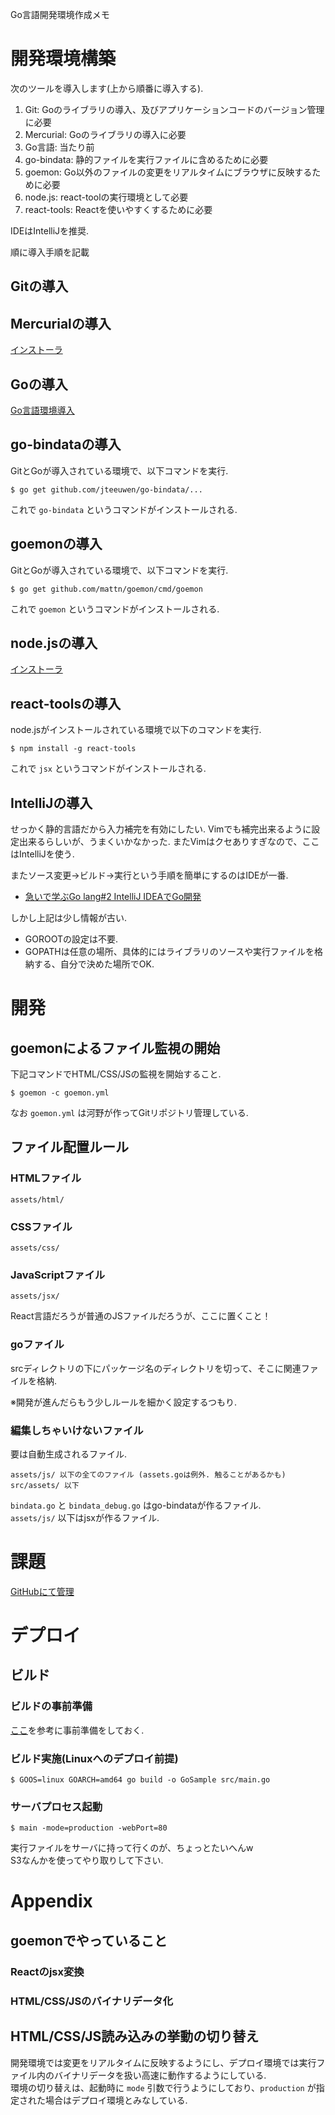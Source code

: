 Go言語開発環境作成メモ

# 開発環境構築

次のツールを導入します(上から順番に導入する).

1. Git: Goのライブラリの導入、及びアプリケーションコードのバージョン管理に必要
1. Mercurial: Goのライブラリの導入に必要
1. Go言語: 当たり前
1. go-bindata: 静的ファイルを実行ファイルに含めるために必要
1. goemon: Go以外のファイルの変更をリアルタイムにブラウザに反映するために必要
1. node.js: react-toolの実行環境として必要
1. react-tools: Reactを使いやすくするために必要

IDEはIntelliJを推奨.


順に導入手順を記載

## Gitの導入

## Mercurialの導入
[インストーラ](http://mercurial.selenic.com)


## Goの導入
[Go言語環境導入](http://golang.jp/install)

## go-bindataの導入

GitとGoが導入されている環境で、以下コマンドを実行.  

```
$ go get github.com/jteeuwen/go-bindata/...  
```

これで ``` go-bindata ``` というコマンドがインストールされる.

## goemonの導入

GitとGoが導入されている環境で、以下コマンドを実行.  

```
$ go get github.com/mattn/goemon/cmd/goemon  
```

これで ``` goemon ``` というコマンドがインストールされる.  


## node.jsの導入

[インストーラ](http://nodejs.jp/nodejs.org_ja/)


## react-toolsの導入

node.jsがインストールされている環境で以下のコマンドを実行.  

```
$ npm install -g react-tools
```

これで ``` jsx ``` というコマンドがインストールされる.  


## IntelliJの導入
せっかく静的言語だから入力補完を有効にしたい.
Vimでも補完出来るように設定出来るらしいが、うまくいかなかった.
またVimはクセありすぎなので、ここはIntelliJを使う.

またソース変更→ビルド→実行という手順を簡単にするのはIDEが一番.

* [急いで学ぶGo lang#2 IntelliJ IDEAでGo開発](http://dev.classmethod.jp/server-side/language/golang-2/)


しかし上記は少し情報が古い.  

* GOROOTの設定は不要.
* GOPATHは任意の場所、具体的にはライブラリのソースや実行ファイルを格納する、自分で決めた場所でOK.

# 開発

## goemonによるファイル監視の開始

下記コマンドでHTML/CSS/JSの監視を開始すること.  

```
$ goemon -c goemon.yml
```

なお ``` goemon.yml ``` は河野が作ってGitリポジトリ管理している.  

## ファイル配置ルール

### HTMLファイル

```
assets/html/
```

### CSSファイル

```
assets/css/
```

### JavaScriptファイル

```
assets/jsx/
```

React言語だろうが普通のJSファイルだろうが、ここに置くこと！  

### goファイル

srcディレクトリの下にパッケージ名のディレクトリを切って、そこに関連ファイルを格納.

※開発が進んだらもう少しルールを細かく設定するつもり.  

### 編集しちゃいけないファイル
要は自動生成されるファイル.  


```
assets/js/ 以下の全てのファイル (assets.goは例外. 触ることがあるかも)
src/assets/ 以下
```

``` bindata.go ``` と ``` bindata_debug.go ``` はgo-bindataが作るファイル.  
``` assets/js/ ``` 以下はjsxが作るファイル.  


# 課題

[GitHubにて管理](https://github.com/jabaraster/GoSample/issues)

# デプロイ


## ビルド

### ビルドの事前準備

[ここ](http://qiita.com/Jxck_/items/02185f51162e92759ebe#2-2)を参考に事前準備をしておく.


### ビルド実施(Linuxへのデプロイ前提)


```
$ GOOS=linux GOARCH=amd64 go build -o GoSample src/main.go
```

### サーバプロセス起動

```
$ main -mode=production -webPort=80
```

実行ファイルをサーバに持って行くのが、ちょっとたいへんw  
S3なんかを使ってやり取りして下さい.  


# Appendix


## goemonでやっていること
### Reactのjsx変換
### HTML/CSS/JSのバイナリデータ化

## HTML/CSS/JS読み込みの挙動の切り替え

開発環境では変更をリアルタイムに反映するようにし、デプロイ環境では実行ファイル内のバイナリデータを扱い高速に動作するようにしている.  
環境の切り替えは、起動時に ``` mode ``` 引数で行うようにしており、``` production ``` が指定された場合はデプロイ環境とみなしている.  

